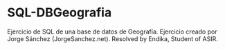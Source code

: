 # SQL-DBGeografia
Ejercicio de SQL de una base de datos de Geografía. Ejercicio creado por Jorge Sánchez (JorgeSanchez.net). 
Resolved by Endika, Student of ASIR.
